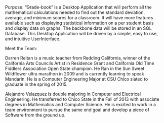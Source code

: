 
Purpose:
“Grade-book” is a Desktop Application that will perform all the mathematical calculations needed to find out the standard deviation, average, and minimum scores for a classroom. It will have more features available such as displaying statistical information on a per student basis and display data on graphs. The backbone data will be stored in an SQL Database. This Desktop Application will be driven by a simple, easy to use, and intuitive UserInterface. 

Meet the Team:

Darren Reitan is a music teacher from Redding California, winner of the California Arts
Councils Artist in Residence Grant and California Old Time Fiddlers Association Open State
champion. He Ran in the Sun Sweet Wildflower ultra marathon in 2009 and is currently
learning to speak Mandarin. He is a Computer Engineering Major at CSU Chico slated to 
graduate in the spring of 2015. 


Alejandro Velazquez is double majoring in Computer and Electrical Engineering. He transferred to Chico State in the Fall of 2013 with associate degrees in Mathematics and Computer Science. He is excited to work in a team environment to pursue the same end goal and develop a piece of Software from the ground up. 
